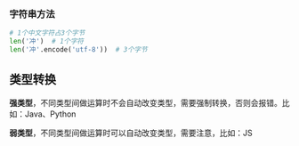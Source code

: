 ### 字符串方法

```python
# 1个中文字符占3个字节
len('冲')  # 1个字符
len('冲'.encode('utf-8'))  # 3个字节
```

## 类型转换

**强类型**，不同类型间做运算时不会自动改变类型，需要强制转换，否则会报错。比如：Java、Python

**弱类型**，不同类型间做运算时可以自动改变类型，需要注意，比如：JS